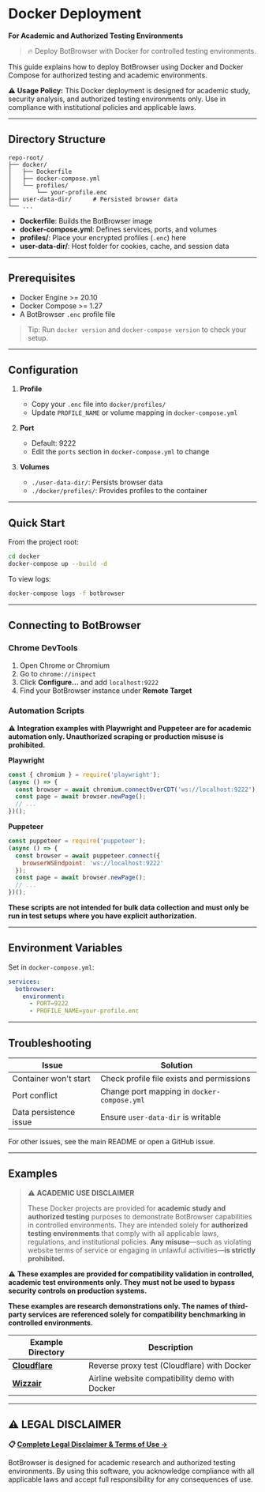 # Docker Deployment

**For Academic and Authorized Testing Environments**

> 🔥 Deploy BotBrowser with Docker for controlled testing environments.

This guide explains how to deploy BotBrowser using Docker and Docker Compose for authorized testing and academic environments.

⚠️ **Usage Policy:** This Docker deployment is designed for academic study, security analysis, and authorized testing environments only. Use in compliance with institutional policies and applicable laws.

---

## Directory Structure

```
repo-root/
├── docker/
│   ├── Dockerfile
│   ├── docker-compose.yml
│   └── profiles/
│       └── your-profile.enc
├── user-data-dir/      # Persisted browser data
└── ...
```

* **Dockerfile**: Builds the BotBrowser image
* **docker-compose.yml**: Defines services, ports, and volumes
* **profiles/**: Place your encrypted profiles (`.enc`) here
* **user-data-dir/**: Host folder for cookies, cache, and session data

---

## Prerequisites

* Docker Engine >= 20.10
* Docker Compose >= 1.27
* A BotBrowser `.enc` profile file

> Tip: Run `docker version` and `docker-compose version` to check your setup.

---

## Configuration

1. **Profile**

   * Copy your `.enc` file into `docker/profiles/`
   * Update `PROFILE_NAME` or volume mapping in `docker-compose.yml`

2. **Port**

   * Default: 9222
   * Edit the `ports` section in `docker-compose.yml` to change

3. **Volumes**

   * `./user-data-dir/`: Persists browser data
   * `./docker/profiles/`: Provides profiles to the container

---

## Quick Start

From the project root:

```bash
cd docker
docker-compose up --build -d
```

To view logs:

```bash
docker-compose logs -f botbrowser
```

---

## Connecting to BotBrowser

### Chrome DevTools

1. Open Chrome or Chromium
2. Go to `chrome://inspect`
3. Click **Configure...** and add `localhost:9222`
4. Find your BotBrowser instance under **Remote Target**

### Automation Scripts

⚠️ **Integration examples with Playwright and Puppeteer are for academic automation only. Unauthorized scraping or production misuse is prohibited.**

**Playwright**

```javascript
const { chromium } = require('playwright');
(async () => {
  const browser = await chromium.connectOverCDT('ws://localhost:9222');
  const page = await browser.newPage();
  // ...
})();
```

**Puppeteer**

```javascript
const puppeteer = require('puppeteer');
(async () => {
  const browser = await puppeteer.connect({
    browserWSEndpoint: 'ws://localhost:9222'
  });
  const page = await browser.newPage();
  // ...
})();
```

**These scripts are not intended for bulk data collection and must only be run in test setups where you have explicit authorization.**

---

## Environment Variables

Set in `docker-compose.yml`:

```yaml
services:
  botbrowser:
    environment:
      - PORT=9222
      - PROFILE_NAME=your-profile.enc
```

---

## Troubleshooting

| Issue                  | Solution                                    |
| ---------------------- | ------------------------------------------- |
| Container won't start  | Check profile file exists and permissions   |
| Port conflict          | Change port mapping in `docker-compose.yml` |
| Data persistence issue | Ensure `user-data-dir` is writable          |

For other issues, see the main README or open a GitHub issue.

---

## Examples

> ⚠️ **ACADEMIC USE DISCLAIMER**
>
> These Docker projects are provided for **academic study and authorized testing** purposes to demonstrate BotBrowser capabilities in controlled environments. They are intended solely for **authorized testing environments** that comply with all applicable laws, regulations, and institutional policies. **Any misuse**—such as violating website terms of service or engaging in unlawful activities—**is strictly prohibited.**

⚠️ **These examples are provided for compatibility validation in controlled, academic test environments only. They must not be used to bypass security controls on production systems.**

**These examples are research demonstrations only. The names of third-party services are referenced solely for compatibility benchmarking in controlled environments.**

| Example Directory | Description                        |
| ----------------- | ---------------------------------- |
| **[Cloudflare](cloudflare-docker)** | Reverse proxy test (Cloudflare) with Docker |
| **[Wizzair](wizzair-docker)** | Airline website compatibility demo with Docker |

---

## ⚠️ LEGAL DISCLAIMER

**📋 [Complete Legal Disclaimer & Terms of Use →](../DISCLAIMER.md)**

BotBrowser is designed for academic research and authorized testing environments. By using this software, you acknowledge compliance with all applicable laws and accept full responsibility for any consequences of use.
